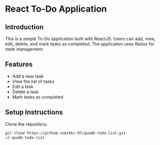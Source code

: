 # React To-Do Application

## Introduction
This is a simple To-Do application built with ReactJS. Users can add, view, edit, delete, and mark tasks as completed. The application uses Redux for state management.

## Features
- Add a new task
- View the list of tasks
- Edit a task
- Delete a task
- Mark tasks as completed

## Setup Instructions
Clone the repository:
   ```bash
   git clone https://github.com/kkr-97/quadb-todo-list.git
   cd quadb-todo-list
